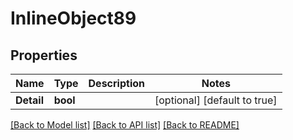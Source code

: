 # InlineObject89

## Properties

Name | Type | Description | Notes
------------ | ------------- | ------------- | -------------
**Detail** | **bool** |  | [optional] [default to true]

[[Back to Model list]](../README.md#documentation-for-models) [[Back to API list]](../README.md#documentation-for-api-endpoints) [[Back to README]](../README.md)



